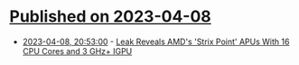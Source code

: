 # [Published on 2023-04-08](index.md)

* [2023-04-08, 20:53:00](https://soylentnews.org/article.pl?sid=23/04/07/1355223&from=rss) - [Leak Reveals AMD's 'Strix Point' APUs With 16 CPU Cores and 3 GHz+ IGPU](https://soylentnews.org/article.pl?sid=23/04/07/1355223&from=rss)

